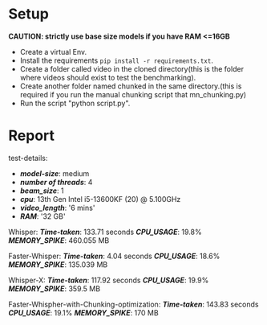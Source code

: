 # Setup
**CAUTION: strictly use base size models if you have RAM <=16GB** 
- Create a virtual Env.
- Install the requirements `pip install -r requirements.txt`.
- Create a folder called video in the cloned directory(this is the folder where videos should exist to test the benchmarking).
- Create another folder named chunked in the same directory.(this is required if you run the manual chunking script that mn_chunking.py)
- Run the script "python script.py".


# Report

test-details:

- **_model-size_**: medium
- **_number of threads_**: 4
- **_beam_size_**: 1
- **_cpu_**: 13th Gen Intel i5-13600KF (20) @ 5.100GHz 
- **_video_length_**: '6 mins'
- **_RAM_**: '32 GB'

Whisper: 
**_Time-taken_**:  133.71 seconds
**_CPU_USAGE_**:  19.8%
**_MEMORY_SPIKE_**: 460.055 MB


Faster-Whisper:
**_Time-taken_**:  4.04 seconds
**_CPU_USAGE_**:  18.6%
**_MEMORY_SPIKE_**: 135.039 MB

Whisper-X:
**_Time-taken_**:  117.92 seconds
**_CPU_USAGE_**:  19.9%
**_MEMORY_SPIKE_**: 359.5 MB

Faster-Whispher-with-Chunking-optimization:
**_Time-taken_**:  143.83 seconds
**_CPU_USAGE_**:  19.1%
**_MEMORY_SPIKE_**: 170 MB







